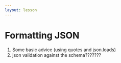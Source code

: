 ```yaml
---
layout: lesson
---
```


# Formatting JSON

1. Some basic advice (using quotes and json.loads)
2. json validation against the schema???????
